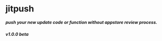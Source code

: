 # jitpush
##### push your new update code or function without appstore review process.
##### v1.0.0 beta
